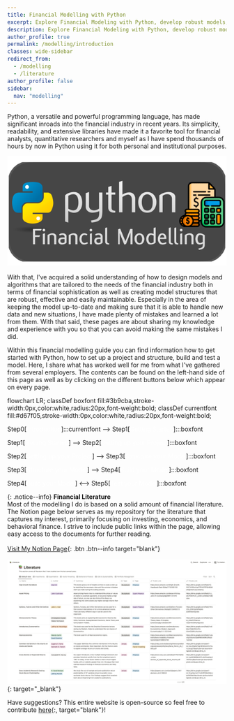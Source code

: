 ```yaml
---
title: Financial Modelling with Python
excerpt: Explore Financial Modeling with Python, develop robust models, avoid pitfalls, and learn from practical experience for professional insights.
description: Explore Financial Modeling with Python, develop robust models, avoid pitfalls, and learn from practical experience for professional insights.
author_profile: true
permalink: /modelling/introduction
classes: wide-sidebar
redirect_from:
  - /modelling
  - /literature
author_profile: false
sidebar:
  nav: "modelling"
---
```


<script src="https://cdn.jsdelivr.net/npm/mermaid@10.6.0/dist/mermaid.min.js"></script>

<div class="row">
<div markdown="1" class="sixty-column mobile-max-column-width">

Python, a versatile and powerful programming language, has made significant inroads into the financial industry in recent years. Its simplicity, readability, and extensive libraries have made it a favorite tool for financial analysts, quantitative researchers and myself as I have spend thousands of hours by now in Python using it for both personal and institutional purposes.

</div>

<div markdown="1" class="fourty-column mobile-max-column-width show-on-desktop">

![](/assets/images/modelling/FinancialModelling.png)

</div>
</div>

With that, I've acquired a solid understanding of how to design models and algorithms that are tailored to the needs of the financial industry both in terms of financial sophistication as well as creating model structures that are robust, effective and easily maintainable. Especially in the area of keeping the model up-to-date and making sure that it is able to handle new data and new situations, I have made plenty of mistakes and learned a lot from them. With that said, these pages are about sharing my knowledge and experience with you so that you can avoid making the same mistakes I did.

Within this financial modelling guide you can find information how to get started with Python, how to set up a project and structure, build and test a model. Here, I share what has worked well for me from what I've gathered from several employers. The contents can be found on the left-hand side of this page as well as by clicking on the different buttons below which appear on every page.

<div class="mermaid">
flowchart LR;
classDef boxfont fill:#3b9cba,stroke-width:0px,color:white,radius:20px,font-weight:bold;
classDef currentfont fill:#d67f05,stroke-width:0px,color:white,radius:20px,font-weight:bold;

Step0[<a href="/modelling/introduction" style="color:white;text-decoration:none">Introduction</a>]:::currentfont --> Step1[<a href="/modelling/getting-started" style="color:white;text-decoration:none">Getting Started</a>]:::boxfont

Step1[<a href="/modelling/getting-started" style="color:white;text-decoration:none">Getting Started</a>] --> Step2[<a href="/modelling/setting-up-your-project" style="color:white;text-decoration:none">Setting up your Project</a>]:::boxfont

Step2[<a href="/modelling/setting-up-your-project" style="color:white;text-decoration:none">Setting up your Project</a>] -->  Step3[<a href="/modelling/structure-your-model" style="color:white;text-decoration:none">Structure your Model</a>]:::boxfont

Step3[<a href="/modelling/structure-your-model" style="color:white;text-decoration:none">Structure your Model</a>] --> Step4[<a href="/modelling/build-your-model" style="color:white;text-decoration:none">Build your Model</a>]:::boxfont

Step4[<a href="/modelling/build-your-model" style="color:white;text-decoration:none">Build your Model</a>] <--> Step5[<a href="/modelling/test-your-model" style="color:white;text-decoration:none">Test your Model</a>]:::boxfont
</div>

{: .notice--info}
**Financial Literature**<br>Most of the modelling I do is based on a solid amount of financial literature. The Notion page below serves as my repository for the literature that captures my interest, primarily focusing on investing, economics, and behavioral finance. I strive to include public links within the page, allowing easy access to the documents for further reading.<br><br>[Visit My Notion Page](https://resolute-cowbell-004.notion.site/74edba0752fa4037aa22116afbe0e29d?v=be67f50a79e34f68891bfda3086a4bb4){: .btn .btn--info target="blank"}<br><br>[![Jeroen Bouma's Notion Page](/assets/images/literature/notion.png)](https://resolute-cowbell-004.notion.site/74edba0752fa4037aa22116afbe0e29d?v=be67f50a79e34f68891bfda3086a4bb4){: target="_blank"}

Have suggestions? This entire website is open-source so feel free to contribute [here](https://github.com/JerBouma/jerbouma.github.io){:, target="blank"}!